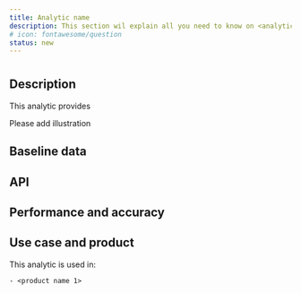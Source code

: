 ```yaml
---
title: Analytic name
description: This section wil explain all you need to know on <analytic name>. 
# icon: fontawesome/question
status: new
---
```


# <Analytic name>

## Description

This analytic provides 

Please add illustration

## Baseline data

## API 

<swagger-ui src="add_swagger_json_url"/>

## Performance and accuracy

## Use case and product

This analytic is used in:

    - <product name 1>






